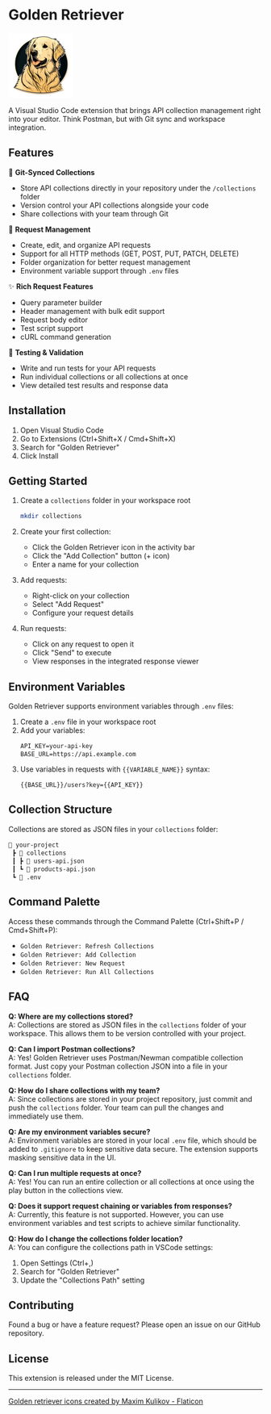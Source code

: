 # Golden Retriever

<img src="resources/icon.png" width="128" height="128" alt="Golden Retriever">

A Visual Studio Code extension that brings API collection management right into your editor. Think Postman, but with Git sync and workspace integration.

## Features

🔄 **Git-Synced Collections**

- Store API collections directly in your repository under the `/collections` folder
- Version control your API collections alongside your code
- Share collections with your team through Git

🚀 **Request Management**

- Create, edit, and organize API requests
- Support for all HTTP methods (GET, POST, PUT, PATCH, DELETE)
- Folder organization for better request management
- Environment variable support through `.env` files

✨ **Rich Request Features**

- Query parameter builder
- Header management with bulk edit support
- Request body editor
- Test script support
- cURL command generation

🧪 **Testing & Validation**

- Write and run tests for your API requests
- Run individual collections or all collections at once
- View detailed test results and response data

## Installation

1. Open Visual Studio Code
2. Go to Extensions (Ctrl+Shift+X / Cmd+Shift+X)
3. Search for "Golden Retriever"
4. Click Install

## Getting Started

1. Create a `collections` folder in your workspace root

   ```bash
   mkdir collections
   ```

2. Create your first collection:

   - Click the Golden Retriever icon in the activity bar
   - Click the "Add Collection" button (+ icon)
   - Enter a name for your collection

3. Add requests:

   - Right-click on your collection
   - Select "Add Request"
   - Configure your request details

4. Run requests:
   - Click on any request to open it
   - Click "Send" to execute
   - View responses in the integrated response viewer

## Environment Variables

Golden Retriever supports environment variables through `.env` files:

1. Create a `.env` file in your workspace root
2. Add your variables:
   ```
   API_KEY=your-api-key
   BASE_URL=https://api.example.com
   ```
3. Use variables in requests with `{{VARIABLE_NAME}}` syntax:
   ```
   {{BASE_URL}}/users?key={{API_KEY}}
   ```

## Collection Structure

Collections are stored as JSON files in your `collections` folder:

```
📁 your-project
 ┣ 📁 collections
 ┃ ┣ 📄 users-api.json
 ┃ ┗ 📄 products-api.json
 ┗ 📄 .env
```

## Command Palette

Access these commands through the Command Palette (Ctrl+Shift+P / Cmd+Shift+P):

- `Golden Retriever: Refresh Collections`
- `Golden Retriever: Add Collection`
- `Golden Retriever: New Request`
- `Golden Retriever: Run All Collections`

## FAQ

**Q: Where are my collections stored?**  
A: Collections are stored as JSON files in the `collections` folder of your workspace. This allows them to be version controlled with your project.

**Q: Can I import Postman collections?**  
A: Yes! Golden Retriever uses Postman/Newman compatible collection format. Just copy your Postman collection JSON into a file in your `collections` folder.

**Q: How do I share collections with my team?**  
A: Since collections are stored in your project repository, just commit and push the `collections` folder. Your team can pull the changes and immediately use them.

**Q: Are my environment variables secure?**  
A: Environment variables are stored in your local `.env` file, which should be added to `.gitignore` to keep sensitive data secure. The extension supports masking sensitive data in the UI.

**Q: Can I run multiple requests at once?**  
A: Yes! You can run an entire collection or all collections at once using the play button in the collections view.

**Q: Does it support request chaining or variables from responses?**  
A: Currently, this feature is not supported. However, you can use environment variables and test scripts to achieve similar functionality.

**Q: How do I change the collections folder location?**  
A: You can configure the collections path in VSCode settings:

1. Open Settings (Ctrl+,)
2. Search for "Golden Retriever"
3. Update the "Collections Path" setting

## Contributing

Found a bug or have a feature request? Please open an issue on our GitHub repository.

## License

This extension is released under the MIT License.

---

<a href="https://www.flaticon.com/free-icons/golden-retriever" title="golden retriever icons">Golden retriever icons created by Maxim Kulikov - Flaticon</a>
